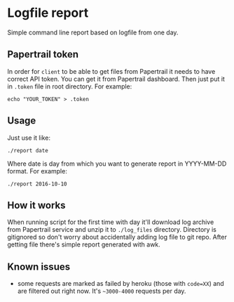 # Logfile report
Simple command line report based on logfile from one day.

## Papertrail token
In order for `client` to be able to get files from Papertrail it needs to have
correct API token. You can get it from Papertrail dashboard. Then just put it in
`.token` file in root directory. For example:

```
echo "YOUR_TOKEN" > .token
```

## Usage
Just use it like:
```
./report date
```
Where date is day from which you want to generate report in YYYY-MM-DD format.
For example:
```
./report 2016-10-10
```

## How it works
When running script for the first time with day it'll download log archive from
Papertrail service and unzip it to `./log_files` directory. Directory is
gitignored so don't worry about accidentally adding log file to git repo. After
getting file there's simple report generated with awk.

## Known issues
- some requests are marked as failed by heroku (those with `code=XX`) and are
  filtered out right now. It's `~3000-4000` requests per day.
